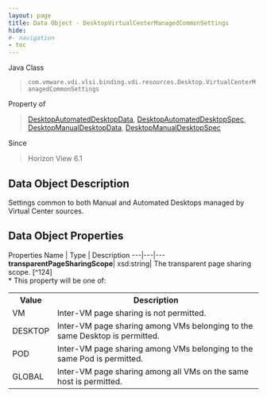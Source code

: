 ```yaml
---
layout: page
title: Data Object - DesktopVirtualCenterManagedCommonSettings
hide:
#- navigation
- toc
---
```






Java Class
> `com.vmware.vdi.vlsi.binding.vdi.resources.Desktop.VirtualCenterManagedCommonSettings`

Property of
> [DesktopAutomatedDesktopData](vdi.resources.Desktop.AutomatedDesktopData.md#field_detail), [DesktopAutomatedDesktopSpec](vdi.resources.Desktop.AutomatedDesktopSpec.md#field_detail), [DesktopManualDesktopData](vdi.resources.Desktop.ManualDesktopData.md#field_detail), [DesktopManualDesktopSpec](vdi.resources.Desktop.ManualDesktopSpec.md#field_detail)

Since
> Horizon View 6.1


## Data Object Description

Settings common to both Manual and Automated Desktops managed by Virtual Center sources.

## Data Object Properties
Properties
Name |  Type |  Description
---|---|---
**transparentPageSharingScope**|  xsd:string|  The transparent page sharing scope. [^124] <br>* This property will be one of:<br><table><tr><th>Value</th><th>Description</th></tr><tr><td>VM</td><td>Inter-VM page sharing is not permitted.</td></tr><tr><td>DESKTOP</td><td>Inter-VM page sharing among VMs belonging to the same Desktop is permitted.</td></tr><tr><td>POD</td><td>Inter-VM page sharing among VMs belonging to the same Pod is permitted.</td></tr><tr><td>GLOBAL</td><td>Inter-VM page sharing among all VMs on the same host is permitted.</td></tr></table>


 

